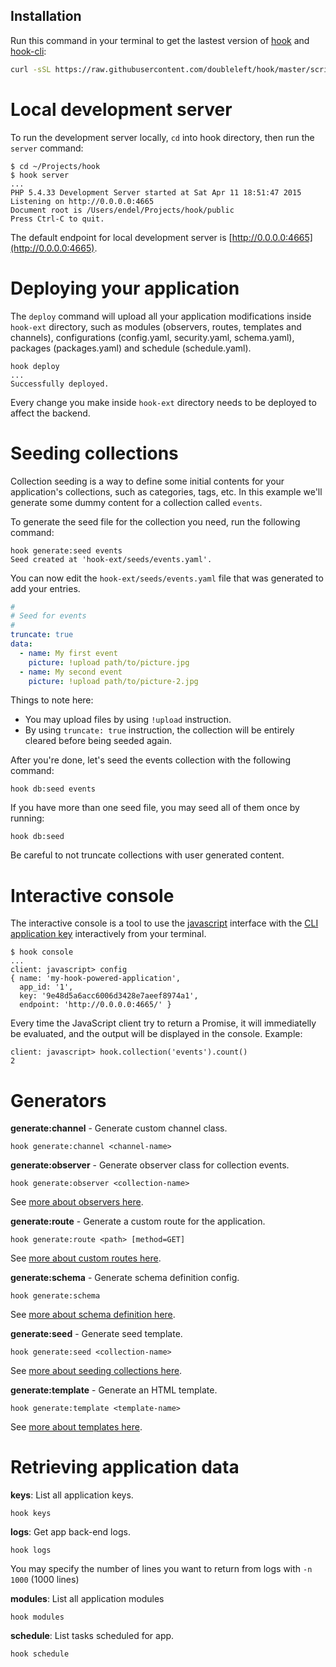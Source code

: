 ## Installation

Run this command in your terminal to get the lastest version of
[hook](https://github.com/doubleleft/hook) and
[hook-cli](https://github.com/doubleleft/hook-cli.git):

```bash
curl -sSL https://raw.githubusercontent.com/doubleleft/hook/master/scripts/install.sh | bash
```

# Local development server

To run the development server locally, `cd` into hook directory, then run the
`server` command:

```
$ cd ~/Projects/hook
$ hook server
...
PHP 5.4.33 Development Server started at Sat Apr 11 18:51:47 2015
Listening on http://0.0.0.0:4665
Document root is /Users/endel/Projects/hook/public
Press Ctrl-C to quit.
```

The default endpoint for local development server is
[http://0.0.0.0:4665](http://0.0.0.0:4665).


# Deploying your application

The `deploy` command will upload all your application modifications inside
`hook-ext` directory, such as modules (observers, routes, templates and
channels), configurations (config.yaml, security.yaml, schema.yaml), packages
(packages.yaml) and schedule (schedule.yaml).

```
hook deploy
...
Successfully deployed.
```

Every change you make inside `hook-ext` directory needs to be deployed to
affect the backend.

# Seeding collections

Collection seeding is a way to define some initial contents for your
application's collections, such as categories, tags, etc. In this example we'll
generate some dummy content for a collection called `events`.

To generate the seed file for the collection you need, run the following
command:

```
hook generate:seed events
Seed created at 'hook-ext/seeds/events.yaml'.
```

You can now edit the `hook-ext/seeds/events.yaml` file that was generated to
add your entries.

```yaml
#
# Seed for events
#
truncate: true
data:
  - name: My first event
    picture: !upload path/to/picture.jpg
  - name: My second event
    picture: !upload path/to/picture-2.jpg
```

Things to note here:

* You may upload files by using `!upload` instruction.
* By using `truncate: true` instruction, the collection will be entirely
cleared before being seeded again.

After you're done, let's seed the events collection with the following command:

```
hook db:seed events
```

If you have more than one seed file, you may seed all of them once by running:

```
hook db:seed
```

Be careful to not truncate collections with user generated content.

# Interactive console

The interactive console is a tool to use the
[javascript](https://github.com/doubleleft/hook-javascript) interface with the
[CLI application key](The-Basics/Application/#application-key-cli)
interactively from your terminal.

```
$ hook console
...
client: javascript> config
{ name: 'my-hook-powered-application',
  app_id: '1',
  key: '9e48d5a6acc6006d3428e7aeef8974a1',
  endpoint: 'http://0.0.0.0:4665/' }
```

Every time the JavaScript client try to return a Promise, it will immediatelly
be evaluated, and the output will be displayed in the console. Example:

```
client: javascript> hook.collection('events').count()
2
```

# Generators

**generate:channel** - Generate custom channel class.

```
hook generate:channel <channel-name>
```

**generate:observer** - Generate observer class for collection events.

```
hook generate:observer <collection-name>
```

See [more about observers here](The-Basics/Collections/#observers).

**generate:route** - Generate a custom route for the application.

```
hook generate:route <path> [method=GET]
```

See [more about custom routes here](The-Basics/Custom-routes/).

**generate:schema** - Generate schema definition config.

```
hook generate:schema
```

See [more about schema definition here](The-Basics/Schema/).

**generate:seed** - Generate seed template.

```
hook generate:seed <collection-name>
```

See [more about seeding collections
here](The-Basics/Collections/#seeding-collections).

**generate:template** - Generate an HTML template.

```
hook generate:template <template-name>
```

See [more about templates here](The-Basics/Templates/).

# Retrieving application data

**keys**: List all application keys.

```
hook keys
```

**logs**: Get app back-end logs.

```
hook logs
```

You may specify the number of lines you want to return from logs with `-n 1000`
(1000 lines)

**modules**: List all application modules

```
hook modules
```

**schedule**: List tasks scheduled for app.

```
hook schedule
```
